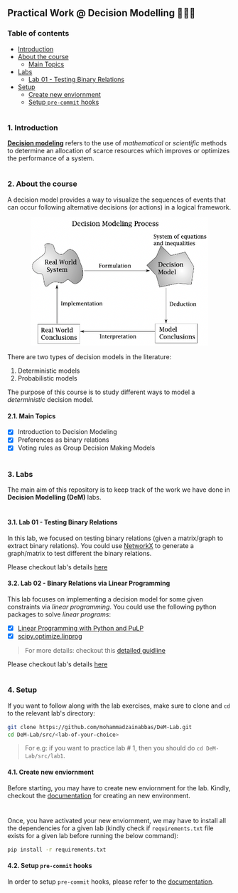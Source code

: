 ## Practical Work @ Decision Modelling 👨🏻‍💻

### Table of contents

- [Introduction](#introduction)
- [About the course](#about-course)
  * [Main Topics](#main-topics)
- [Labs](#labs)
  * [Lab 01 - Testing Binary Relations](#lab-1)
- [Setup](#setup)
  * [Create new enviornment](#create-new-env)
  * [Setup `pre-commit` hooks](#setup-pre-commit)


#

<a id="introduction" />

### 1. Introduction

[__Decision modeling__](https://www.meiss.com/columbia/en/teaching/1998/summer/B6015/download/lectures/lec1.pdf) refers to the use of _mathematical_ or _scientific_ methods to determine an allocation of scarce resources which improves or optimizes the performance of a system.

#

<a id="about-course" />

### 2. About the course

A decision model provides a way to visualize the sequences of events that can occur following alternative decisions (or actions) in a logical framework.

<p align="center">
  <img alt="Decision Modelling Process" width="400" src="extra/assets/decision_modelling_process.png" />
</p>

There are two types of decision models in the literature:

1. Deterministic models
2. Probabilistic models

The purpose of this course is to study different ways to model a _deterministic_ decision model.

<a id="main-topics" />

#### 2.1. Main Topics

- [x] Introduction to Decision Modeling
- [x] Preferences as binary relations
- [x] Voting rules as Group Decision Making Models

#

<a id="labs" />

### 3. Labs

The main aim of this repository is to keep track of the work we have done in __Decision Modelling (DeM)__ labs.
#

<a id="lab-1" />

#### 3.1. Lab 01 - Testing Binary Relations

In this lab, we focused on testing binary relations (given a matrix/graph to extract binary relations). You could use [NetworkX](https://networkx.org/) to generate a graph/matrix to test different the binary relations.

Please checkout lab's details [here](https://github.com/mohammadzainabbas/DeM-Lab/tree/main/src/lab1)

<a id="lab-2" />

#### 3.2. Lab 02 - Binary Relations via Linear Programming

This lab focuses on implementing a decision model for some given constraints via _linear programming_. You could use the following python packages to solve _linear programs_:

- [x] [Linear Programming with Python and PuLP](http://benalexkeen.com/linear-programming-with-python-and-pulp/)
- [x] [scipy.optimize.linprog](https://docs.scipy.org/doc/scipy-0.15.1/reference/generated/scipy.optimize.linprog.html)

> For more details: checkout this [detailed guidline](https://realpython.com/linear-programming-python/#linear-programming-python-implementation)

Please checkout lab's details [here](https://github.com/mohammadzainabbas/DeM-Lab/tree/main/src/lab2)

#

<a id="setup" />

### 4. Setup

If you want to follow along with the lab exercises, make sure to clone and `cd` to the relevant lab's directory:

```bash
git clone https://github.com/mohammadzainabbas/DeM-Lab.git
cd DeM-Lab/src/<lab-of-your-choice>
```

> For e.g: if you want to practice lab # 1, then you should do `cd DeM-Lab/src/lab1`.

<a id="create-new-env" />

#### 4.1. Create new enviornment

Before starting, you may have to create new enviornment for the lab. Kindly, checkout the [documentation](https://github.com/mohammadzainabbas/DeM-Lab/blob/main/docs/SETUP_ENV.md) for creating an new environment.

#

Once, you have activated your new enviornment, we may have to install all the dependencies for a given lab (kindly check if `requirements.txt` file exists for a given lab before running the below command):

```bash
pip install -r requirements.txt
```

<a id="setup-pre-commit" />

#### 4.2. Setup `pre-commit` hooks

In order to setup `pre-commit` hooks, please refer to the [documentation](https://github.com/mohammadzainabbas/DeM-Lab/blob/main/docs/SETUP_PRE-COMMIT_HOOKS.md).

#

